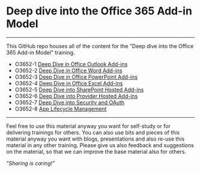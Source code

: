 # Deep dive into the Office 365 Add-in Model

----------

This GitHub repo houses all of the content for the "Deep dive into the Office 365 Add-in Model" training.

- O3652-1 [Deep Dive in Office Outlook Add-ins](O3652-1%20Deep%20Dive%20in%20Office%20Outlook%20Add-ins)
- O3652-2 [Deep Dive in Office Word Add-ins](O3652-2%20Deep%20Dive%20in%20Office%20Word%20Add-ins)
- O3652-3 [Deep Dive in Office PowerPoint Add-ins](O3652-3%20Deep%20Dive%20in%20Office%20PowerPoint%20Add-ins)
- O3652-4 [Deep Dive in Office Excel Add-ins](O3652-4%20Deep%20Dive%20in%20Office%20Excel%20Add-ins)
- O3652-5 [Deep Dive into SharePoint Hosted Add-ins](O3652-5%20Deep%20Dive%20into%20SharePoint%20Hosted%20Add-ins)
- O3652-6 [Deep Dive into Provider Hosted Add-ins](O3652-6%20Deep%20Dive%20into%20Provider%20Hosted%20Add-ins)
- O3652-7 [Deep Dive into Security and OAuth](O3652-7%20Deep%20Dive%20into%20Security%20and%20OAuth)
- O3652-8 [App Lifecycle Management](O3652-8%20App%20Lifecycle%20Management)

----------

Feel free to use this material anyway you want for self-study or for delivering trainings for others. You can also use bits and pieces of this material anyway you want with blogs, presentations and also re-use this material in any other training. Please give us also feedback and suggestions on the material, so that we can improve the base material also for others. 

*"Sharing is caring!"*